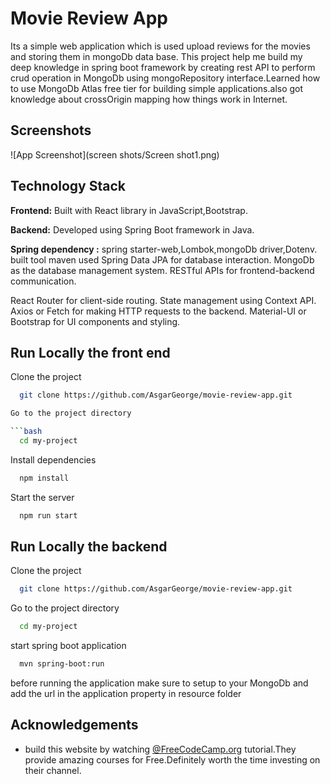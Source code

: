 
# Movie Review App
Its a simple web application which is used upload reviews for the movies and storing them in mongoDb data base.
This project help me build my deep knowledge in spring boot framework by creating rest API to perform crud operation in MongoDb using mongoRepository interface.Learned how to use MongoDb Atlas free tier for building simple applications.also got knowledge about crossOrigin mapping how things work in Internet.


## Screenshots

![App Screenshot](screen shots/Screen shot1.png)

## Technology Stack

**Frontend:** Built with React library in JavaScript,Bootstrap.

**Backend:** Developed using Spring Boot framework in Java.

**Spring dependency :** spring starter-web,Lombok,mongoDb driver,Dotenv.
built tool maven used
Spring Data JPA for database interaction.
MongoDb as the database management system.
RESTful APIs for frontend-backend communication.

React Router for client-side routing.
State management using Context API.
Axios or Fetch for making HTTP requests to the backend.
Material-UI or Bootstrap for UI components and styling.


## Run Locally the front end

Clone the project

```bash
  git clone https://github.com/AsgarGeorge/movie-review-app.git

Go to the project directory

```bash
  cd my-project
```

Install dependencies

```bash
  npm install
```
Start the server

```bash
  npm run start
```


## Run Locally the backend

Clone the project

```bash
  git clone https://github.com/AsgarGeorge/movie-review-app.git
```

Go to the project directory

```bash
  cd my-project
```

start spring boot application 
```bash
  mvn spring-boot:run
```
before running the application make sure to setup to your MongoDb  and add the url in the application property in resource folder
## Acknowledgements

 - build this website by watching [@FreeCodeCamp.org](https://www.youtube.com/@freecodecamp) tutorial.They provide amazing courses for Free.Definitely worth the time investing on their channel.
